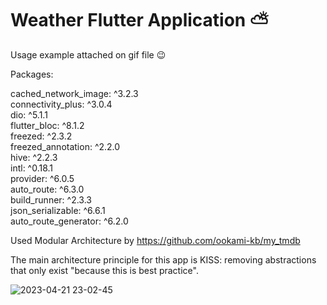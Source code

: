 # Weather Flutter Application ⛅

Usage example attached on gif file 😉

Packages: 
  
  cached_network_image: ^3.2.3\
  connectivity_plus: ^3.0.4\
  dio: ^5.1.1\
  flutter_bloc: ^8.1.2\
  freezed: ^2.3.2\
  freezed_annotation: ^2.2.0\
  hive: ^2.2.3\
  intl: ^0.18.1\
  provider: ^6.0.5\
  auto_route: ^6.3.0\
  build_runner: ^2.3.3\
  json_serializable: ^6.6.1\
  auto_route_generator: ^6.2.0

  
Used Modular Architecture by https://github.com/ookami-kb/my_tmdb

The main architecture principle for this app is KISS: removing abstractions that only exist "because this is best practice".

![2023-04-21 23-02-45](https://user-images.githubusercontent.com/94803483/233725319-0af91991-263f-43b8-aee5-3c5309750ce2.gif)
